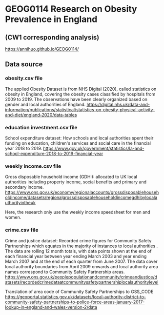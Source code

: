 # GEOG0114 Research on Obesity Prevalence in England
## (CW1 corresponding analysis)
https://annihuo.github.io/GEOG0114/

## Data source

### obesity.csv file

The applied Obesity Dataset is from NHS Digital (2020), called statistics on obesity in England, covering the obesity cases classified by hospitals from 2009 to 2019. The observations have been clearly organized based on gender and local authorities of England.
https://digital.nhs.uk/data-and-information/publications/statistical/statistics-on-obesity-physical-activity-and-diet/england-2020/data-tables 

### education investment.csv file

School expenditure dataset: How schools and local authorities spent their funding on education, children's services and social care in the financial year 2018 to 2019.
https://www.gov.uk/government/statistics/la-and-school-expenditure-2018-to-2019-financial-year 

### weekly income.csv file

Gross disposable household income (GDHI): allocated to UK local authorities including property income, social benefits and primary and secondary income.
https://www.ons.gov.uk/economy/regionalaccounts/grossdisposablehouseholdincome/datasets/regionalgrossdisposablehouseholdincomegdhibylocalauthorityintheuk 

Here, the research only use the weekly income speedsheet for men and women.

### crime.csv file

Crime and justice dataset: Recorded crime figures for Community Safety Partnerships which equates in the majority of instances to local authorities . The data are rolling 12 month totals, with data points shown at the end of each financial year between year ending March 2003 and year ending March 2007 and at the end of each quarter from June 2007. The data cover local authority boundaries from April 2009 onwards and local authority area names correspond to Community Safety Partnership areas.
https://www.ons.gov.uk/peoplepopulationandcommunity/crimeandjustice/datasets/recordedcrimedataatcommunitysafetypartnershiplocalauthoritylevel 


Translation of area code of Community Safety Partnerships to GSS_CODE
https://geoportal.statistics.gov.uk/datasets/local-authority-district-to-community-safety-partnerships-to-police-force-areas-january-2017-lookup-in-england-and-wales-version-2/data 
